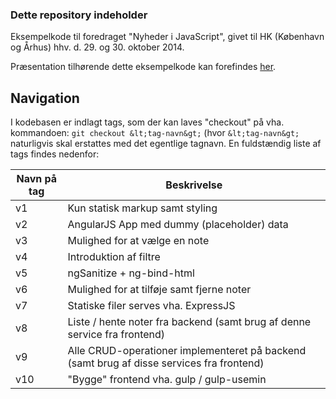 ### Dette repository indeholder ###

Eksempelkode til foredraget "Nyheder i JavaScript", givet til HK (København og Århus) hhv. d. 29. og 30. oktober 2014.

Præsentation tilhørende dette eksempelkode kan forefindes [her](https://github.com/askarby/appacademy_presentation_nyheder_i_javascript_2014).

Navigation
----------
I kodebasen er indlagt tags, som der kan laves "checkout" på vha. kommandoen: ``git checkout &lt;tag-navn&gt;``
(hvor ``&lt;tag-navn&gt;`` naturligvis skal erstattes med det egentlige tagnavn. En fuldstændig liste af tags findes nedenfor:
 
<table>
  <thead>
    <tr>
      <th>Navn på tag</th>
      <th>Beskrivelse</th>
    </tr>
  </thead>
  <tbody>
    <tr>
      <td>v1</td>
      <td>Kun statisk markup samt styling</td>
    </tr>
    <tr>
      <td>v2</td>
      <td>AngularJS App med dummy (placeholder) data</td>
    </tr>
    <tr>
      <td>v3</td>
      <td>Mulighed for at vælge en note</td>
    </tr>
    <tr>
      <td>v4</td>
      <td>Introduktion af filtre</td>
    </tr>
    <tr>
      <td>v5</td>
      <td>ngSanitize + ng-bind-html</td>
    </tr>
    <tr>
      <td>v6</td>
      <td>Mulighed for at tilføje samt fjerne noter</td>
    </tr>
    <tr>
      <td>v7</td>
      <td>Statiske filer serves vha. ExpressJS</td>
    </tr>
    <tr>
      <td>v8</td>
      <td>Liste / hente noter fra backend (samt brug af denne service fra frontend)</td>
    </tr>
    <tr>
      <td>v9</td>
      <td>Alle CRUD-operationer implementeret på backend (samt brug af disse services fra frontend)</td>
    </tr>
    <tr>
      <td>v10</td>
      <td>"Bygge" frontend vha. gulp / gulp-usemin</td>
    </tr>
  </tbody>
</table>
